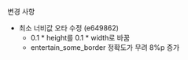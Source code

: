 변경 사항

- 최소 너비값 오타 수정 (e649862)
  - 0.1 * height를 0.1 * width로 바꿈
  - entertain_some_border 정확도가 무려 8%p 증가

